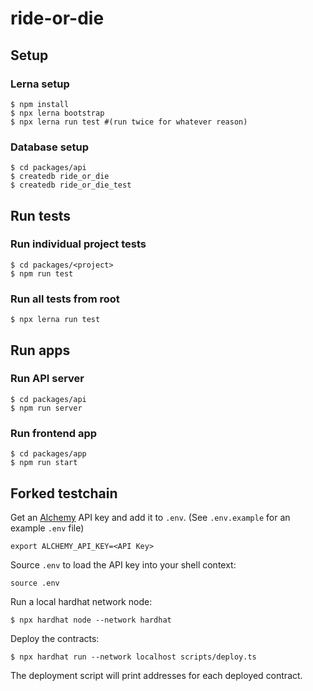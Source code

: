 # ride-or-die

## Setup

### Lerna setup
```shell
$ npm install
$ npx lerna bootstrap
$ npx lerna run test #(run twice for whatever reason)
```

### Database setup
```shell
$ cd packages/api
$ createdb ride_or_die
$ createdb ride_or_die_test
```

## Run tests

### Run individual project tests
```shell
$ cd packages/<project>
$ npm run test
```
### Run all tests from root
```shell
$ npx lerna run test
```

## Run apps

### Run API server
```shell
$ cd packages/api
$ npm run server
```

### Run frontend app
```shell
$ cd packages/app
$ npm run start
```

## Forked testchain

Get an [Alchemy](https://dashboard.alchemyapi.io/) API key and add it to `.env`. (See `.env.example` for an example `.env` file)

```shell
export ALCHEMY_API_KEY=<API Key>
```

Source `.env` to load the API key into your shell context:

```shell
source .env
```

Run a local hardhat network node:

```shell
$ npx hardhat node --network hardhat
```

Deploy the contracts:
```shell
$ npx hardhat run --network localhost scripts/deploy.ts
```

The deployment script will print addresses for each deployed contract.
